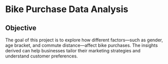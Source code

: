 
# Bike Purchase Data Analysis
## Objective
The goal of this project is to explore how different factors—such as gender, age bracket, and commute distance—affect bike purchases. The insights derived can help businesses tailor their marketing strategies and understand customer preferences.
